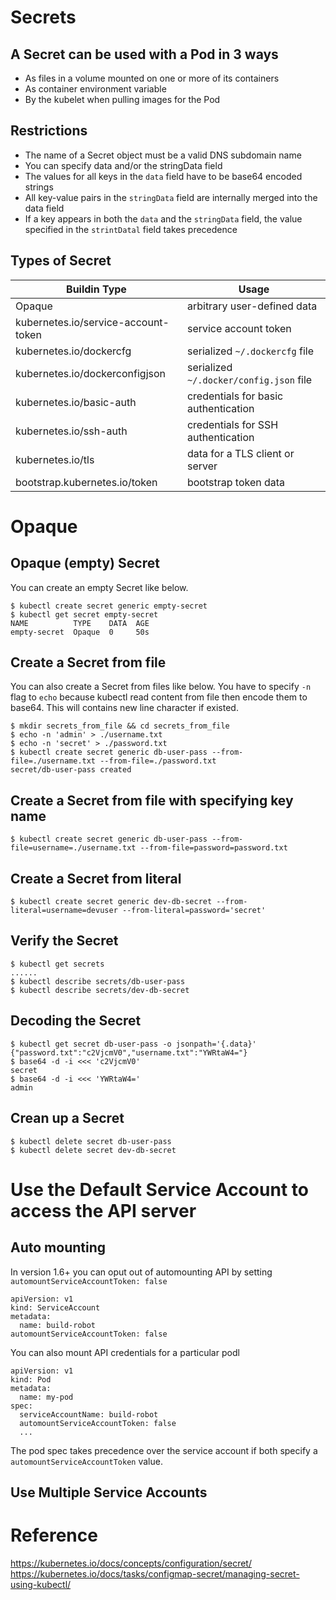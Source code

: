 # Secrets

## A Secret can be used with a Pod in 3 ways

* As files in a volume mounted on one or more of its containers
* As container environment variable
* By the kubelet when pulling images for the Pod

## Restrictions

* The name of a Secret object must be a valid DNS subdomain name
* You can specify data and/or the stringData field
* The values for all keys in the `data` field have to be base64 encoded strings
* All key-value pairs in the `stringData` field are internally merged into the data field
* If a key appears in both the `data` and the `stringData` field, the value specified in the `strintDatal` field takes precedence

## Types of Secret
| Buildin Type | Usage |
| ---- | ---- |
| Opaque | arbitrary user-defined data |
| kubernetes.io/service-account-token | service account token |
| kubernetes.io/dockercfg | serialized `~/.dockercfg` file |
| kubernetes.io/dockerconfigjson | serialized `~/.docker/config.json` file |
| kubernetes.io/basic-auth | credentials for basic authentication |
| kubernetes.io/ssh-auth | credentials for SSH authentication |
| kubernetes.io/tls | data for a TLS client or server |
| bootstrap.kubernetes.io/token | bootstrap token data |

# Opaque

## Opaque (empty) Secret
You can create an empty Secret like below.
```
$ kubectl create secret generic empty-secret
$ kubectl get secret empty-secret
NAME          TYPE    DATA  AGE
empty-secret  Opaque  0     50s
```

## Create a Secret from file

You can also create a Secret from files like below.
You have to specify `-n` flag to `echo` because kubectl read content from file then encode them to base64.
This will contains new line character if existed.

```
$ mkdir secrets_from_file && cd secrets_from_file
$ echo -n 'admin' > ./username.txt
$ echo -n 'secret' > ./password.txt
$ kubectl create secret generic db-user-pass --from-file=./username.txt --from-file=./password.txt
secret/db-user-pass created
```

## Create a Secret from file with specifying key name
```
$ kubectl create secret generic db-user-pass --from-file=username=./username.txt --from-file=password=password.txt
```

## Create a Secret from literal
```
$ kubectl create secret generic dev-db-secret --from-literal=username=devuser --from-literal=password='secret'
```

## Verify the Secret
```
$ kubectl get secrets
......
$ kubectl describe secrets/db-user-pass
$ kubectl describe secrets/dev-db-secret
```

## Decoding the Secret
```
$ kubectl get secret db-user-pass -o jsonpath='{.data}'
{"password.txt":"c2VjcmV0","username.txt":"YWRtaW4="}
$ base64 -d -i <<< 'c2VjcmV0'
secret
$ base64 -d -i <<< 'YWRtaW4='
admin
```

## Crean up a Secret

```
$ kubectl delete secret db-user-pass
$ kubectl delete secret dev-db-secret
```

# Use the Default Service Account to access the API server

## Auto mounting

In version 1.6+ you can oput out of automounting API by setting `automountServiceAccountToken: false`

```
apiVersion: v1
kind: ServiceAccount
metadata:
  name: build-robot
automountServiceAccountToken: false
```

You can also mount API credentials for a particular podl

```
apiVersion: v1
kind: Pod
metadata:
  name: my-pod
spec:
  serviceAccountName: build-robot
  automountServiceAccountToken: false
  ...
```

The pod spec takes precedence over the service account if both specify a `automountServiceAccountToken` value.

## Use Multiple Service Accounts




# Reference
https://kubernetes.io/docs/concepts/configuration/secret/
https://kubernetes.io/docs/tasks/configmap-secret/managing-secret-using-kubectl/
